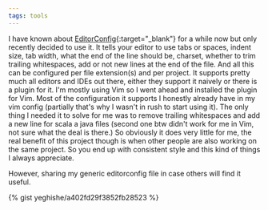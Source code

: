 ```yaml
---
tags: tools
---
```


I have known about [EditorConfig](http://editorconfig.org/){:target="_blank"}
for a while now but only recently decided to use it. It tells your editor to use
tabs or spaces, indent size, tab width, what the end of the line should be,
charset, whether to trim trailing whitespaces, add or not new lines at the end
of the file. And all this can be configured per file extension(s) and per
project. It supports pretty much all editors and IDEs out there, either they
support it naively or there is a plugin for it. I'm mostly using Vim so I went
ahead and installed the plugin for Vim. Most of the configuration it supports I
honestly already have in my vim config (partially that's why I wasn't in rush to
start using it). The only thing I needed it to solve for me was to remove trailing
whitespaces and add a new line for scala a java files (second one btw didn't
work for me in Vim, not sure what the deal is there.) So obviously it does very
little for me, the real benefit of this project though is when other people are
also working on the same project. So you end up with consistent style and this
kind of things I always appreciate.

However, sharing my generic editorconfig file in case others will find it useful.

{% gist yeghishe/a402fd29f3852fb28523 %}
